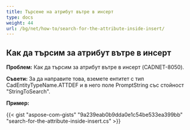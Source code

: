 ```yaml
---
title: Търсене на атрибут вътре в инсерт
type: docs
weight: 44
url: /bg/net/how-to/search-for-the-attribute-inside-insert/
---
```


## **Как да търсим за атрибут вътре в инсерт**

**Проблем:** Как да търсим за атрибут вътре в инсерт (CADNET-8050).

**Съвети:** За да направите това, вземете ентитет с тип CadEntityTypeName.ATTDEF и в него поле PromptString със стойност "StringToSearch".

**Пример:**

{{< gist "aspose-com-gists" "9a239eab0b9dda0e1c54be533ea399bb" "search-for-the-attribute-inside-insert.cs" >}}
